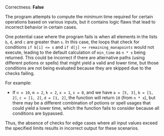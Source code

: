 Correctness: **False**

The program attempts to compute the minimum time required for certain operations based on various inputs, but it contains logic flaws that lead to incorrect behavior in certain cases.

One potential case where the program fails is when all elements in the lists `b`, `d`, and `c` are greater than `s`. In this case, the loops that check for conditions `if b[i] <= s` and `if d[j] <= remaining_manapoints` would not execute, leading to the default calculation of `min_time` as `n * x` being returned. This could be incorrect if there are alternative paths (using different potions or spells) that might yield a valid and lower time, but those conditions are not being evaluated because they are skipped due to the checks failing.

For example:
- If `n = 10`, `m = 2`, `k = 2`, `x = 1`, `s = 0`, and we have `a = [5, 3]`, `b = [1, 2]`, `c = [1, 2]`, `d = [1, 2]`, the function will return `10` (from `n * x`), but there may be a different combination of potions or spell usages that could yield a lower time, which the function fails to consider because all conditions are bypassed.

Thus, the absence of checks for edge cases where all input values exceed the specified limits results in incorrect output for these scenarios.